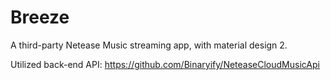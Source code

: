 # Breeze
A third-party Netease Music streaming app, with material design 2.

Utilized back-end API: https://github.com/Binaryify/NeteaseCloudMusicApi
